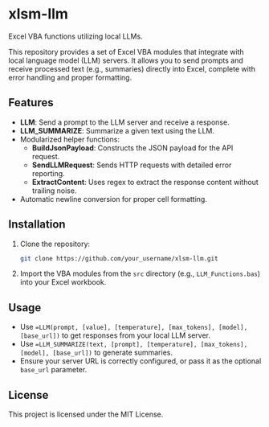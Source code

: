 # xlsm-llm

Excel VBA functions utilizing local LLMs.

This repository provides a set of Excel VBA modules that integrate with local language model (LLM) servers. It allows you to send prompts and receive processed text (e.g., summaries) directly into Excel, complete with error handling and proper formatting.

## Features

- **LLM**: Send a prompt to the LLM server and receive a response.
- **LLM_SUMMARIZE**: Summarize a given text using the LLM.
- Modularized helper functions:
  - **BuildJsonPayload**: Constructs the JSON payload for the API request.
  - **SendLLMRequest**: Sends HTTP requests with detailed error reporting.
  - **ExtractContent**: Uses regex to extract the response content without trailing noise.
- Automatic newline conversion for proper cell formatting.

## Installation

1. Clone the repository:
   ```sh
   git clone https://github.com/your_username/xlsm-llm.git
   ```
2. Import the VBA modules from the `src` directory (e.g., `LLM_Functions.bas`) into your Excel workbook.

## Usage

- Use `=LLM(prompt, [value], [temperature], [max_tokens], [model], [base_url])` to get responses from your local LLM server.
- Use `=LLM_SUMMARIZE(text, [prompt], [temperature], [max_tokens], [model], [base_url])` to generate summaries.
- Ensure your server URL is correctly configured, or pass it as the optional `base_url` parameter.

## License

This project is licensed under the MIT License.
